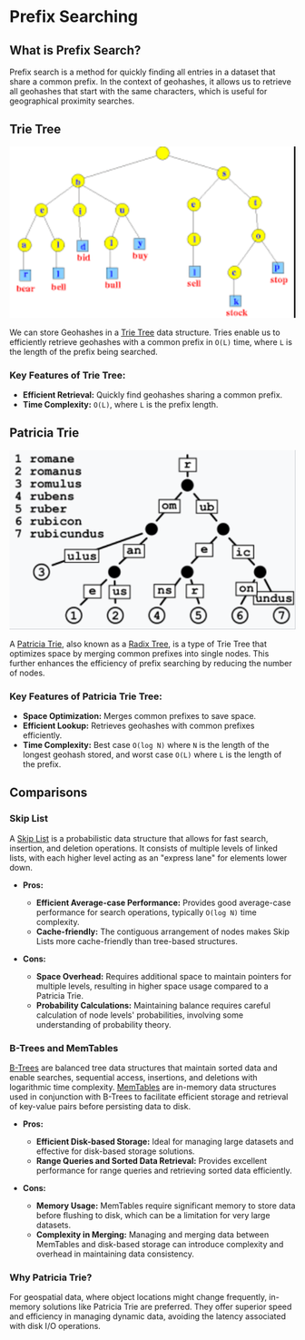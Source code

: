# Prefix Searching

## What is Prefix Search?

Prefix search is a method for quickly finding all entries in a dataset that share a common prefix. In the context of geohashes, it allows us to retrieve all geohashes that start with the same characters, which is useful for geographical proximity searches.

## Trie Tree

![](assets/trie.png)

We can store Geohashes in a [Trie Tree](https://en.wikipedia.org/wiki/Trie) data structure. Tries enable us to efficiently retrieve geohashes with a common prefix in `O(L)` time, where `L` is the length of the prefix being searched.

### Key Features of Trie Tree:

- **Efficient Retrieval:** Quickly find geohashes sharing a common prefix.
- **Time Complexity:** `O(L)`, where `L` is the prefix length.

## Patricia Trie

![](assets/patricia-trie.png)

A [Patricia Trie](https://en.wikipedia.org/wiki/Radix_tree#Variants), also known as a [Radix Tree](https://en.wikipedia.org/wiki/Radix_tree), is a type of Trie Tree that optimizes space by merging common prefixes into single nodes. This further enhances the efficiency of prefix searching by reducing the number of nodes.

### Key Features of Patricia Trie Tree:

- **Space Optimization:** Merges common prefixes to save space.
- **Efficient Lookup:** Retrieves geohashes with common prefixes efficiently.
- **Time Complexity:** Best case `O(log N)` where `N` is the length of the longest geohash stored, and worst case `O(L)` where `L` is the length of the prefix.

## Comparisons

### Skip List

A [Skip List](https://en.wikipedia.org/wiki/Skip_list) is a probabilistic data structure that allows for fast search, insertion, and deletion operations. It consists of multiple levels of linked lists, with each higher level acting as an "express lane" for elements lower down.

- **Pros:**

  - **Efficient Average-case Performance:** Provides good average-case performance for search operations, typically `O(log N)` time complexity.
  - **Cache-friendly:** The contiguous arrangement of nodes makes Skip Lists more cache-friendly than tree-based structures.

- **Cons:**
  - **Space Overhead:** Requires additional space to maintain pointers for multiple levels, resulting in higher space usage compared to a Patricia Trie.
  - **Probability Calculations:** Maintaining balance requires careful calculation of node levels' probabilities, involving some understanding of probability theory.

### B-Trees and MemTables

[B-Trees](https://en.wikipedia.org/wiki/B-tree) are balanced tree data structures that maintain sorted data and enable searches, sequential access, insertions, and deletions with logarithmic time complexity. [MemTables](https://www.mauriciopoppe.com/notes/computer-science/data-structures/memtable-sstable/) are in-memory data structures used in conjunction with B-Trees to facilitate efficient storage and retrieval of key-value pairs before persisting data to disk.

- **Pros:**

  - **Efficient Disk-based Storage:** Ideal for managing large datasets and effective for disk-based storage solutions.
  - **Range Queries and Sorted Data Retrieval:** Provides excellent performance for range queries and retrieving sorted data efficiently.

- **Cons:**
  - **Memory Usage:** MemTables require significant memory to store data before flushing to disk, which can be a limitation for very large datasets.
  - **Complexity in Merging:** Managing and merging data between MemTables and disk-based storage can introduce complexity and overhead in maintaining data consistency.

### Why Patricia Trie?

For geospatial data, where object locations might change frequently, in-memory solutions like Patricia Trie are preferred. They offer superior speed and efficiency in managing dynamic data, avoiding the latency associated with disk I/O operations.
